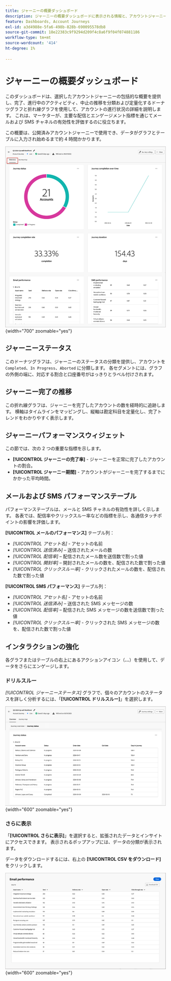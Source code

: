 ```yaml
---
title: ジャーニーの概要ダッシュボード
description: ジャーニーの概要ダッシュボードに表示される情報と、アカウントジャーニー戦略の監視と管理にどう役立つかを説明します。
feature: Dashboards, Account Journeys
exl-id: a3d4988e-5fa6-498b-828b-690095578db8
source-git-commit: 18e22383c9f9294d209f4c8a6f9f04f074881186
workflow-type: tm+mt
source-wordcount: '414'
ht-degree: 1%

---
```


# ジャーニーの概要ダッシュボード

このダッシュボードは、選択したアカウントジャーニーの包括的な概要を提供し、完了、進行中のアクティビティ、中止の推移を分類および定量化するドーナツグラフと折れ線グラフを使用して、アカウントの進行状況の詳細を説明します。 これは、マーケターが、主要な配信とエンゲージメント指標を通じてメールおよび SMS チャネルの有効性を評価するのに役立ちます。

この概要は、公開済みアカウントジャーニーで使用でき、データがグラフとテーブルに入力され始めるまで約 4 時間かかります。

![ジャーニーの概要 ](./assets/journey-overview.png){width="700" zoomable="yes"}

## ジャーニーステータス

このドーナツグラフは、ジャーニーのステータスの分類を提供し、アカウントを `Completed`、`In Progress`、`Aborted` に分類します。 各セグメントには、グラフの外側の端に、対応する割合と口座番号がはっきりとラベル付けされます。

## ジャーニー完了の推移

この折れ線グラフは、ジャーニーを完了したアカウントの数を経時的に追跡します。 横軸はタイムラインをマッピングし、縦軸は勘定科目を定量化し、完了トレンドをわかりやすく表示します。

## ジャーニーパフォーマンスウィジェット

この節では、次の 2 つの重要な指標を示します。

* **[!UICONTROL ジャーニーの完了率]** - ジャーニーを正常に完了したアカウントの割合。
* **[!UICONTROL ジャーニー期間]** - アカウントがジャーニーを完了するまでにかかった平均時間。

## メールおよび SMS パフォーマンステーブル

パフォーマンステーブルは、メールと SMS チャネルの有効性を詳しく示します。 各表では、配信率やクリックスルー率などの指標を示し、各通信タッチポイントの影響を評価します。

**[!UICONTROL メールのパフォーマンス]** テーブル列：

* _[!UICONTROL アセット名]_ - アセットの名前
* _[!UICONTROL 送信済み]_ – 送信されたメールの数
* _[!UICONTROL 配信率]_ – 配信されたメール数を送信数で割った値
* _[!UICONTROL 開封率]_ – 開封されたメールの数を、配信された数で割った値
* _[!UICONTROL クリックスルー率]_ - クリックされたメールの数を、配信された数で割った値

**[!UICONTROL SMS パフォーマンス]** テーブル列：

* _[!UICONTROL アセット名]_ - アセットの名前
* _[!UICONTROL 送信済み]_ – 送信された SMS メッセージの数
* _[!UICONTROL 配信率]_ – 配信された SMS メッセージの数を送信数で割った値
* _[!UICONTROL クリックスルー率]_ - クリックされた SMS メッセージの数を、配信された数で割った値
<!-- 
To generate a shareable PDF of your current view, click **[!UICONTROL Export]** at the top right of the page. -->

## インタラクションの強化

各グラフまたはテーブルの右上にあるアクションアイコン（**...**）を使用して、データをさらにエンゲージします。

### ドリルスルー

_[!UICONTROL ジャーニーステータス]_ グラフで、個々のアカウントのステータスを詳しく分析するには、「**[!UICONTROL ドリルスルー]**」を選択します。

![ グラフデータのドリルスルー ](./assets/journey-status-drill-through.png){width="600" zoomable="yes"}
<!--
The applied global filters are carried over to the view and displayed at the top. Click the _Filter_ icon at the top left to filter the data display by journey.-->

### さらに表示

「**[!UICONTROL さらに表示]**」を選択すると、拡張されたデータとインサイトにアクセスできます。 表示されるポップアップには、データの分類が表示されます。

データをダウンロードするには、右上の **[!UICONTROL CSV をダウンロード]** をクリックします。

![ 拡張データの表示 ](./assets/journey-email-performance-view-more.png){width="600" zoomable="yes"}
